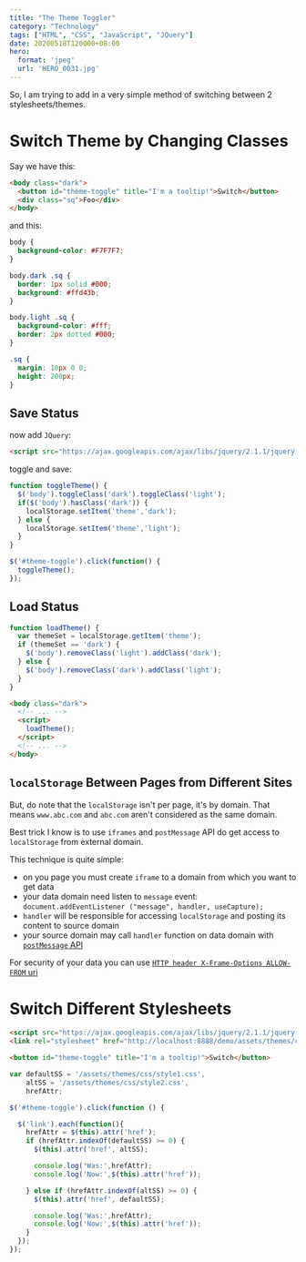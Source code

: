 ```yaml
---
title: "The Theme Toggler"
category: "Technology"
tags: ["HTML", "CSS", "JavaScript", "JQuery"]
date: 20200518T120000+08:00
hero:
  format: 'jpeg'
  url: 'HERO_0031.jpg'
---
```

So, I am trying to add in a very simple method of switching between 2 stylesheets/themes.

# Switch Theme by Changing Classes

Say we have this:

```html
<body class="dark">
  <button id="theme-toggle" title="I'm a tooltip!">Switch</button>
  <div class="sq">Foo</div>
</body>
```

and this:

```css
body {
  background-color: #F7F7F7;
}

body.dark .sq {
  border: 1px solid #000;
  background: #ffd43b;
}   

body.light .sq {
  background-color: #fff;
  border: 2px dotted #000;
}

.sq {
  margin: 10px 0 0;
  height: 200px;
}
```

## Save Status

now add `JQuery`:

```html
<script src="https://ajax.googleapis.com/ajax/libs/jquery/2.1.1/jquery.min.js"></script>
```

toggle and save:

```js
function toggleTheme() {
  $('body').toggleClass('dark').toggleClass('light');
  if($('body').hasClass('dark')) {
    localStorage.setItem('theme','dark');
  } else {
    localStorage.setItem('theme','light');
  }
}

$('#theme-toggle').click(function() {
  toggleTheme();
});
```

## Load Status

```js
function loadTheme() {
  var themeSet = localStorage.getItem('theme');
  if (themeSet == 'dark') {
    $('body').removeClass('light').addClass('dark');
  } else {
    $('body').removeClass('dark').addClass('light');
  }
}
```

```html
<body class="dark">
  <!-- ... -->
  <script>
    loadTheme();
  </script>
  <!-- ... -->
</body>
```

## `localStorage` Between Pages from Different Sites

But, do note that the `localStorage` isn't per page, it's by domain. That means `www.abc.com` and `abc.com` aren't considered as the same domain.

Best trick I know is to use `iframes` and `postMessage` API do get access to `localStorage` from external domain.

This technique is quite simple:

* on you page you must create `iframe` to a domain from which you want to get data
* your data domain need listen to `message` event: `document.addEventListener ("message", handler, useCapture);`
* `handler` will be responsible for accessing `localStorage` and posting its content to source domain
* your source domain may call `handler` function on data domain with [`postMessage` API](https://developer.mozilla.org/en-US/docs/DOM/window.postMessage)

For security of your data you can use [`HTTP header X-Frame-Options ALLOW-FROM` uri](https://developer.mozilla.org/en-US/docs/HTTP/X-Frame-Options?redirectlocale=en-US&redirectslug=The_X-FRAME-OPTIONS_response_header)

# Switch Different Stylesheets

```html
<script src="https://ajax.googleapis.com/ajax/libs/jquery/2.1.1/jquery.min.js"></script>
<link rel="stylesheet" href="http://localhost:8888/demo/assets/themes/css/style1.css" type="text/css" media="all">

<button id="theme-toggle" title="I'm a tooltip!">Switch</button>
```

```js
var defaultSS = '/assets/themes/css/style1.css',
    altSS = '/assets/themes/css/style2.css',
    hrefAttr;

$('#theme-toggle').click(function () {

  $('link').each(function(){
    hrefAttr = $(this).attr('href');
    if (hrefAttr.indexOf(defaultSS) >= 0) {
      $(this).attr('href', altSS);

      console.log('Was:',hrefAttr);
      console.log('Now:',$(this).attr('href'));

    } else if (hrefAttr.indexOf(altSS) >= 0) {
      $(this).attr('href', defaultSS);

      console.log('Was:',hrefAttr);
      console.log('Now:',$(this).attr('href'));  
    }
  });
});
```
